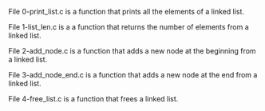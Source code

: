 File 0-print_list.c is a function that prints all the elements of a linked list.

File 1-list_len.c is a a function that returns the number of elements from a linked list.

File 2-add_node.c is a function that adds a new node at the beginning from a linked list.

File 3-add_node_end.c is a function that adds a new node at the end from a linked list.

File 4-free_list.c is a function that frees a linked list.
